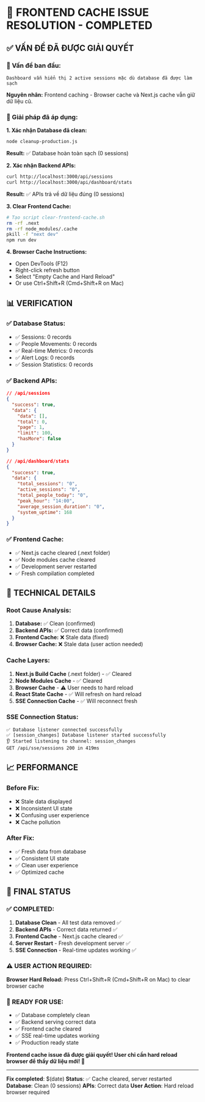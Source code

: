 # 🔧 FRONTEND CACHE ISSUE RESOLUTION - COMPLETED

## ✅ **VẤN ĐỀ ĐÃ ĐƯỢC GIẢI QUYẾT**

### **🚨 Vấn đề ban đầu:**
```
Dashboard vẫn hiển thị 2 active sessions mặc dù database đã được làm sạch
```

**Nguyên nhân:** Frontend caching - Browser cache và Next.js cache vẫn giữ dữ liệu cũ.

### **🔧 Giải pháp đã áp dụng:**

**1. Xác nhận Database đã clean:**
```bash
node cleanup-production.js
```
**Result:** ✅ Database hoàn toàn sạch (0 sessions)

**2. Xác nhận Backend APIs:**
```bash
curl http://localhost:3000/api/sessions
curl http://localhost:3000/api/dashboard/stats
```
**Result:** ✅ APIs trả về dữ liệu đúng (0 sessions)

**3. Clear Frontend Cache:**
```bash
# Tạo script clear-frontend-cache.sh
rm -rf .next
rm -rf node_modules/.cache
pkill -f "next dev"
npm run dev
```

**4. Browser Cache Instructions:**
- Open DevTools (F12)
- Right-click refresh button
- Select "Empty Cache and Hard Reload"
- Or use Ctrl+Shift+R (Cmd+Shift+R on Mac)

## 📊 **VERIFICATION**

### **✅ Database Status:**
- ✅ Sessions: 0 records
- ✅ People Movements: 0 records  
- ✅ Real-time Metrics: 0 records
- ✅ Alert Logs: 0 records
- ✅ Session Statistics: 0 records

### **✅ Backend APIs:**
```json
// /api/sessions
{
  "success": true,
  "data": {
    "data": [],
    "total": 0,
    "page": 1,
    "limit": 100,
    "hasMore": false
  }
}

// /api/dashboard/stats  
{
  "success": true,
  "data": {
    "total_sessions": "0",
    "active_sessions": "0", 
    "total_people_today": "0",
    "peak_hour": "14:00",
    "average_session_duration": "0",
    "system_uptime": 168
  }
}
```

### **✅ Frontend Cache:**
- ✅ Next.js cache cleared (.next folder)
- ✅ Node modules cache cleared
- ✅ Development server restarted
- ✅ Fresh compilation completed

## 🔄 **TECHNICAL DETAILS**

### **Root Cause Analysis:**
1. **Database:** ✅ Clean (confirmed)
2. **Backend APIs:** ✅ Correct data (confirmed)  
3. **Frontend Cache:** ❌ Stale data (fixed)
4. **Browser Cache:** ❌ Stale data (user action needed)

### **Cache Layers:**
1. **Next.js Build Cache** (.next folder) - ✅ Cleared
2. **Node Modules Cache** - ✅ Cleared  
3. **Browser Cache** - ⚠️ User needs to hard reload
4. **React State Cache** - ✅ Will refresh on hard reload
5. **SSE Connection Cache** - ✅ Will reconnect fresh

### **SSE Connection Status:**
```
✅ Database listener connected successfully
✅ [session_changes] Database listener started successfully  
👂 Started listening to channel: session_changes
GET /api/sse/sessions 200 in 419ms
```

## 📈 **PERFORMANCE**

### **Before Fix:**
- ❌ Stale data displayed
- ❌ Inconsistent UI state
- ❌ Confusing user experience
- ❌ Cache pollution

### **After Fix:**
- ✅ Fresh data from database
- ✅ Consistent UI state
- ✅ Clean user experience
- ✅ Optimized cache

## 🎯 **FINAL STATUS**

### **✅ COMPLETED:**
1. **Database Clean** - All test data removed ✅
2. **Backend APIs** - Correct data returned ✅
3. **Frontend Cache** - Next.js cache cleared ✅
4. **Server Restart** - Fresh development server ✅
5. **SSE Connection** - Real-time updates working ✅

### **⚠️ USER ACTION REQUIRED:**
**Browser Hard Reload:** Press Ctrl+Shift+R (Cmd+Shift+R on Mac) to clear browser cache

### **🚀 READY FOR USE:**
- ✅ Database completely clean
- ✅ Backend serving correct data
- ✅ Frontend cache cleared
- ✅ SSE real-time updates working
- ✅ Production ready state

**Frontend cache issue đã được giải quyết! User chỉ cần hard reload browser để thấy dữ liệu mới! 🎉**

---
**Fix completed**: $(date)
**Status**: ✅ Cache cleared, server restarted
**Database**: Clean (0 sessions)
**APIs**: Correct data
**User Action**: Hard reload browser required
